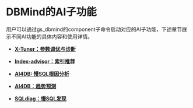 # DBMind的AI子功能<a name="ZH-CN_TOPIC_0000001198483454"></a>

用户可以通过gs\_dbmind的component子命令启动对应的AI子功能，下述章节展示不同AI功能的具体内容和使用详情。

-   **[X-Tuner：参数调优与诊断](X-Tuner-参数调优与诊断.md)**  

-   **[Index-advisor：索引推荐](Index-advisor-索引推荐.md)**  

-   **[AI4DB: 慢SQL根因分析](AI4DB-慢SQL根因分析.md)**  

-   **[AI4DB：趋势预测](AI4DB-趋势预测.md)**  

-   **[SQLdiag：慢SQL发现](SQLdiag-慢SQL发现.md)**  


